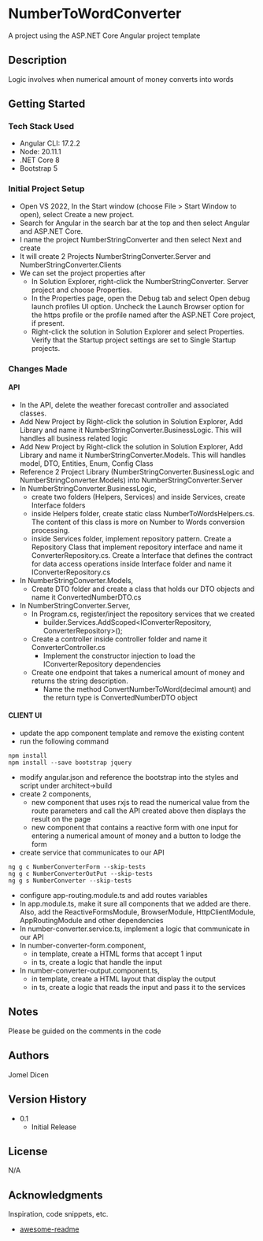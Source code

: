 # NumberToWordConverter

A project using the ASP.NET Core Angular project template

## Description

Logic involves when numerical amount of money converts into words 

## Getting Started

### Tech Stack Used

* Angular CLI: 17.2.2 
* Node: 20.11.1
* .NET Core 8
* Bootstrap 5

### Initial Project Setup

* Open VS 2022, In the Start window (choose File > Start Window to open), select Create a new project.
* Search for Angular in the search bar at the top and then select Angular and ASP.NET Core. 
* I name the project NumberStringConverter and then select Next and create
* It will create 2 Projects NumberStringConverter.Server and NumberStringConverter.Clients
* We can set the project properties after
    * In Solution Explorer, right-click the NumberStringConverter. Server project and choose Properties.
    * In the Properties page, open the Debug tab and select Open debug launch profiles UI option. Uncheck the Launch Browser option for the https profile or the profile named after the ASP.NET Core project, if present.
    * Right-click the solution in Solution Explorer and select Properties. Verify that the Startup project settings are set to Single Startup projects.

### Changes Made

#### API
* In the API, delete the weather forecast controller and associated classes.
* Add New Project by Right-click the solution in Solution Explorer, Add Library and name it NumberStringConverter.BusinessLogic. This will handles all business related logic
* Add New Project by Right-click the solution in Solution Explorer, Add Library and name it NumberStringConverter.Models. This will handles model, DTO, Entities, Enum, Config Class
* Reference 2 Project Library (NumberStringConverter.BusinessLogic and NumberStringConverter.Models) into NumberStringConverter.Server
* In NumberStringConverter.BusinessLogic, 
    * create two folders (Helpers, Services) and inside Services, create Interface folders
    * inside Helpers folder, create static class NumberToWordsHelpers.cs. The content of this class is more on Number to Words conversion processing.
    * inside Services folder, implement repository pattern. Create a Repository Class that implement repository interface and name it ConverterRepository.cs. Create a Interface that defines the contract for data access operations inside Interface folder and name it IConverterRepository.cs
* In NumberStringConverter.Models, 
    * Create DTO folder and create a class that holds our DTO objects and name it ConvertedNumberDTO.cs
* In NumberStringConverter.Server, 
    * In Program.cs, register/inject the repository services that we created 
        * builder.Services.AddScoped<IConverterRepository, ConverterRepository>();
    * Create a controller inside controller folder and name it ConverterController.cs
        * Implement the constructor injection to load the IConverterRepository dependencies
	* Create one endpoint that takes a numerical amount of money and returns the string description. 
        * Name the method ConvertNumberToWord(decimal amount) and the return type is ConvertedNumberDTO object

#### CLIENT UI
* update the app component template and remove the existing content
* run the following command
``` 
npm install
npm install --save bootstrap jquery
```
* modify angular.json and reference the bootstrap into the styles and script under architect->build
* create 2 components, 
    * new component that uses rxjs to read the numerical value from the route parameters and call the API created above then displays the result on the page
    * new component that contains a reactive form with one input for entering a numerical amount of money and a button to lodge the form
* create service that communicates to our API
``` 
ng g c NumberConverterForm --skip-tests
ng g c NumberConverterOutPut --skip-tests
ng g s NumberConverter --skip-tests 
```
* configure app-routing.module.ts and add routes variables
* In app.module.ts, make it sure all components that we added are there. Also, add the ReactiveFormsModule, BrowserModule, HttpClientModule, AppRoutingModule and other dependencies 
* In number-converter.service.ts, implement a logic that communicate in our API
* In number-converter-form.component,
    * in template, create a HTML forms that accept 1 input
    * in ts, create a logic that handle the input 
* In number-converter-output.component.ts,
    * in template, create a HTML layout that display the output
    * in ts, create a logic that reads the input and pass it to the services


## Notes

Please be guided on the comments in the code

## Authors

Jomel Dicen

## Version History

* 0.1
    * Initial Release

## License

N/A

## Acknowledgments

Inspiration, code snippets, etc.
* [awesome-readme](https://github.com/jomeldicen/NumberToWordConverter)
